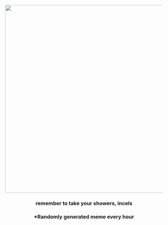 <p align="center">
        <img src="https://i.redd.it/ntnb7naupkb91.jpg" width="600" height="600">
        </p>
        <h3 align="center">remember to take your showers, incels</h3>
        <h3 align="center">*Randomly generated meme every hour</h3>
    